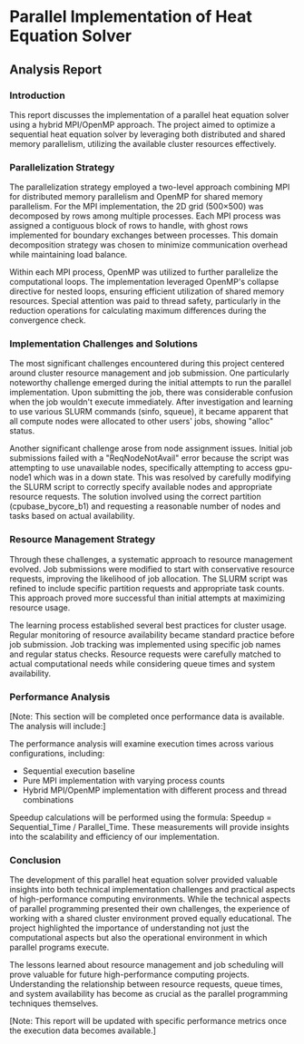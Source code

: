 # Parallel Implementation of Heat Equation Solver

## Analysis Report

### Introduction

This report discusses the implementation of a parallel heat equation solver using a hybrid MPI/OpenMP approach. The project aimed to optimize a sequential heat equation solver by leveraging both distributed and shared memory parallelism, utilizing the available cluster resources effectively.

### Parallelization Strategy

The parallelization strategy employed a two-level approach combining MPI for distributed memory parallelism and OpenMP for shared memory parallelism. For the MPI implementation, the 2D grid (500×500) was decomposed by rows among multiple processes. Each MPI process was assigned a contiguous block of rows to handle, with ghost rows implemented for boundary exchanges between processes. This domain decomposition strategy was chosen to minimize communication overhead while maintaining load balance.

Within each MPI process, OpenMP was utilized to further parallelize the computational loops. The implementation leveraged OpenMP's collapse directive for nested loops, ensuring efficient utilization of shared memory resources. Special attention was paid to thread safety, particularly in the reduction operations for calculating maximum differences during the convergence check.

### Implementation Challenges and Solutions

The most significant challenges encountered during this project centered around cluster resource management and job submission. One particularly noteworthy challenge emerged during the initial attempts to run the parallel implementation. Upon submitting the job, there was considerable confusion when the job wouldn't execute immediately. After investigation and learning to use various SLURM commands (sinfo, squeue), it became apparent that all compute nodes were allocated to other users' jobs, showing "alloc" status.

Another significant challenge arose from node assignment issues. Initial job submissions failed with a "ReqNodeNotAvail" error because the script was attempting to use unavailable nodes, specifically attempting to access gpu-node1 which was in a down state. This was resolved by carefully modifying the SLURM script to correctly specify available nodes and appropriate resource requests. The solution involved using the correct partition (cpubase_bycore_b1) and requesting a reasonable number of nodes and tasks based on actual availability.

### Resource Management Strategy

Through these challenges, a systematic approach to resource management evolved. Job submissions were modified to start with conservative resource requests, improving the likelihood of job allocation. The SLURM script was refined to include specific partition requests and appropriate task counts. This approach proved more successful than initial attempts at maximizing resource usage.

The learning process established several best practices for cluster usage. Regular monitoring of resource availability became standard practice before job submission. Job tracking was implemented using specific job names and regular status checks. Resource requests were carefully matched to actual computational needs while considering queue times and system availability.

### Performance Analysis

[Note: This section will be completed once performance data is available. The analysis will include:]

The performance analysis will examine execution times across various configurations, including:

- Sequential execution baseline
- Pure MPI implementation with varying process counts
- Hybrid MPI/OpenMP implementation with different process and thread combinations

Speedup calculations will be performed using the formula: Speedup = Sequential_Time / Parallel_Time. These measurements will provide insights into the scalability and efficiency of our implementation.

### Conclusion

The development of this parallel heat equation solver provided valuable insights into both technical implementation challenges and practical aspects of high-performance computing environments. While the technical aspects of parallel programming presented their own challenges, the experience of working with a shared cluster environment proved equally educational. The project highlighted the importance of understanding not just the computational aspects but also the operational environment in which parallel programs execute.

The lessons learned about resource management and job scheduling will prove valuable for future high-performance computing projects. Understanding the relationship between resource requests, queue times, and system availability has become as crucial as the parallel programming techniques themselves.

[Note: This report will be updated with specific performance metrics once the execution data becomes available.]
